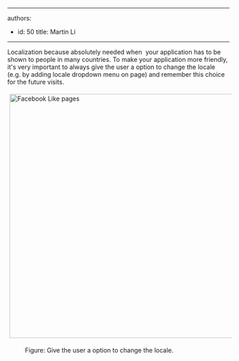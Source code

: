 

---
authors:
  - id: 50
    title: Martin Li
---




<span class='intro'> Localization because absolutely needed when&#160; your application has to be shown to people in many countries. To make your application more friendly, it's very important to always give the user a option to change the locale (e.g. by adding locale dropdown menu on page) and remember this choice for the future visits. </span>

<img alt="Facebook Like pages" src="/PublishingImages/LinkAuditor.jpg" style="margin&#58;5px;width&#58;555px;" />       <dd>Figure&#58;&#160;Give the user a&#160;option to change the locale. ​</dd>


